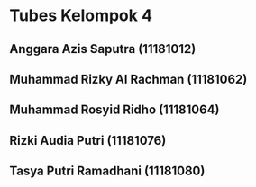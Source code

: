 # Tubes Kelompok 4
## Anggara Azis Saputra (11181012)
## Muhammad Rizky Al Rachman (11181062)
## Muhammad Rosyid Ridho (11181064)
## Rizki Audia Putri (11181076)
## Tasya Putri Ramadhani (11181080)

